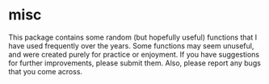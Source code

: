 misc
================================================================================

This package contains some random (but hopefully useful) functions that I have
used frequently over the years. Some functions may seem unuseful, and were
created purely for practice or enjoyment. If you have suggestions for further
improvements, please submit them. Also, please report any bugs that you come 
across.
